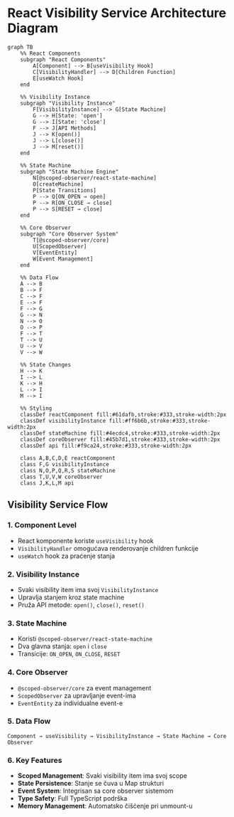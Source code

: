 # React Visibility Service Architecture Diagram

```mermaid
graph TB
    %% React Components
    subgraph "React Components"
        A[Component] --> B[useVisibility Hook]
        C[VisibilityHandler] --> D[Children Function]
        E[useWatch Hook]
    end

    %% Visibility Instance
    subgraph "Visibility Instance"
        F[VisibilityInstance] --> G[State Machine]
        G --> H[State: 'open']
        G --> I[State: 'close']
        F --> J[API Methods]
        J --> K[open()]
        J --> L[close()]
        J --> M[reset()]
    end

    %% State Machine
    subgraph "State Machine Engine"
        N[@scoped-observer/react-state-machine]
        O[createMachine]
        P[State Transitions]
        P --> Q[ON_OPEN → open]
        P --> R[ON_CLOSE → close]
        P --> S[RESET → close]
    end

    %% Core Observer
    subgraph "Core Observer System"
        T[@scoped-observer/core]
        U[ScopedObserver]
        V[EventEntity]
        W[Event Management]
    end

    %% Data Flow
    A --> B
    B --> F
    C --> F
    E --> F
    F --> G
    G --> N
    N --> O
    O --> P
    F --> T
    T --> U
    U --> V
    V --> W

    %% State Changes
    H --> K
    I --> L
    K --> H
    L --> I
    M --> I

    %% Styling
    classDef reactComponent fill:#61dafb,stroke:#333,stroke-width:2px
    classDef visibilityInstance fill:#ff6b6b,stroke:#333,stroke-width:2px
    classDef stateMachine fill:#4ecdc4,stroke:#333,stroke-width:2px
    classDef coreObserver fill:#45b7d1,stroke:#333,stroke-width:2px
    classDef api fill:#f9ca24,stroke:#333,stroke-width:2px

    class A,B,C,D,E reactComponent
    class F,G visibilityInstance
    class N,O,P,Q,R,S stateMachine
    class T,U,V,W coreObserver
    class J,K,L,M api
```

## Visibility Service Flow

### 1. **Component Level**
- React komponente koriste `useVisibility` hook
- `VisibilityHandler` omogućava renderovanje children funkcije
- `useWatch` hook za praćenje stanja

### 2. **Visibility Instance**
- Svaki visibility item ima svoj `VisibilityInstance`
- Upravlja stanjem kroz state machine
- Pruža API metode: `open()`, `close()`, `reset()`

### 3. **State Machine**
- Koristi `@scoped-observer/react-state-machine`
- Dva glavna stanja: `open` i `close`
- Transicije: `ON_OPEN`, `ON_CLOSE`, `RESET`

### 4. **Core Observer**
- `@scoped-observer/core` za event management
- `ScopedObserver` za upravljanje event-ima
- `EventEntity` za individualne event-e

### 5. **Data Flow**
```
Component → useVisibility → VisibilityInstance → State Machine → Core Observer
```

### 6. **Key Features**
- **Scoped Management**: Svaki visibility item ima svoj scope
- **State Persistence**: Stanje se čuva u Map strukturi
- **Event System**: Integrisan sa core observer sistemom
- **Type Safety**: Full TypeScript podrška
- **Memory Management**: Automatsko čišćenje pri unmount-u